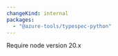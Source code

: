 ```yaml
---
changeKind: internal
packages:
  - "@azure-tools/typespec-python"
---
```


Require node version 20.x